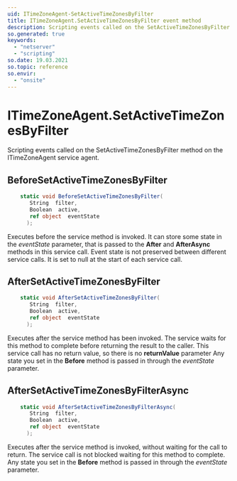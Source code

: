 ```yaml
---
uid: ITimeZoneAgent-SetActiveTimeZonesByFilter
title: ITimeZoneAgent.SetActiveTimeZonesByFilter event method
description: Scripting events called on the SetActiveTimeZonesByFilter method on the ITimeZoneAgent service agent.
so.generated: true
keywords:
  - "netserver"
  - "scripting"
so.date: 19.03.2021
so.topic: reference
so.envir:
  - "onsite"
---
```

# ITimeZoneAgent.SetActiveTimeZonesByFilter

Scripting events called on the <see cref='M:SuperOffice.CRM.Services.ITimeZoneAgent.SetActiveTimeZonesByFilter'>SetActiveTimeZonesByFilter</see> method on the <see cref='ITimeZoneAgent'>ITimeZoneAgent</see>  service agent.

## BeforeSetActiveTimeZonesByFilter
```cs
    static void BeforeSetActiveTimeZonesByFilter(
       String  filter,
       Boolean  active,
       ref object  eventState
      );
```
Executes before the service method is invoked.
It can store some state in the *eventState* parameter, that is passed to the **After** and **AfterAsync** methods in this service call.
Event state is not preserved between different service calls. It is set to null at the start of each service call.
## AfterSetActiveTimeZonesByFilter
```cs
    static void AfterSetActiveTimeZonesByFilter(
       String  filter,
       Boolean  active,
       ref object  eventState
      );
```
Executes after the service method has been invoked. The service waits for this method to complete before returning the result to the caller.
This service call has no return value, so there is no **returnValue** parameter
Any state you set in the **Before** method is passed in through the *eventState* parameter.
## AfterSetActiveTimeZonesByFilterAsync
```cs
    static void AfterSetActiveTimeZonesByFilterAsync(
       String  filter,
       Boolean  active,
       ref object  eventState
      );
```
Executes after the service method is invoked, without waiting for the call to return.
The service call is not blocked waiting for this method to complete.
Any state you set in the **Before** method is passed in through the *eventState* parameter.

